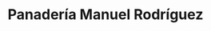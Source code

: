 ---
title: "Panadería Manuel Rodríguez"
url: /carral/panaderia-manuel-rodriguez-praza-doutor-perez-y-perez/
shop: panadería
---